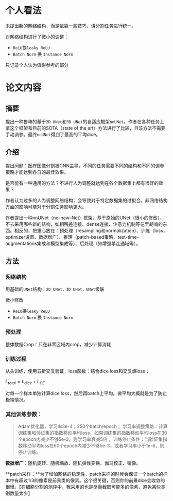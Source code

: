 # 个人看法

未提出新的网络结构，而是依靠一些技巧，讲分割任务进行统一。

对网络结构进行了微小的调整：

- `ReLU`换`leaky ReLU`
- `Batch Norm` 换 `Instance Norm`

只记录个人认为值得参考的部分

# 论文内容

## 摘要

提出一种鲁棒的基于`2D UNet`和`3D UNet`的自适应框架`nnUNet`。作者在各种任务上拿这个框架和目前的SOTA（state of the art）方法进行了比较，且该方法不需要手动调参。最终`nnUNet`得到了最高的平均dice。

## 介绍

提出问题：医疗图像分割被CNN主导，不同的任务需要不同的结构和不同的调参策略才能达到各自的最佳效果。

是否能有一种通用的方法？不进行人为调整就达到在各个数据集上都有很好的效果？

作者认为过多的人为调整网络结构，会导致对于特定数据集的过拟合。非网络结构方面的影响可能对于分割任务影响更大。

作者提出一种nnUNet（no-new-Net）框架，基于原始的UNet（很小的修改），不去采用哪些新的结构，如相残差连接、dense连接、注意力机制等花里胡哨的东西。相反的，把重心放在：预处理（resampling和normalization）、训练（loss，optimizer设置、数据增广）、推理（patch-based策略、test-time-augmentations集成和模型集成等）、后处理（如增强单连通域等）。

## 方法

### 网络结构

用基础的`UNet`结构：`2D UNet，3D UNet，UNet`级联

微小修改

- `ReLU`换`leaky ReLU`
- `Batch Norm` 换 `Instance Norm`

### 预处理

整体数据Crop：只在非零区域内crop，减少计算消耗

### 训练过程

从头训练，使用五折交叉验证，loss函数：结合dice loss和交叉熵loss；

$L_{total} = L_{dice} + L_{CE}$

对每一个样本单独计算dice loss，然后再batch上平均。做平均大概就是为了防止极端情况。

### 其他训练参数：

> Adam优化器，学习率3e-4；250个batch/epoch；
> 学习率调整策略：计算训练集和验证集的指数移动平均loss，如果训练集的指数移动平均loss在30个epoch内减少不够5e-3，则学习率衰减5倍；
> 训练停止条件：当验证集指数移动平均loss在60个epoch内减少不够5e-3，或者学习率小于1e-6，则停止训练。

**数据增广**：随机旋转、随机缩放、随机弹性变换、伽马校正、镜像。

**patch采样：**为了增加网络的稳定性，patch采样的时候会保证一个batch的样本中有超过1/3的像素是前景类的像素。这个很关键，否则你的前景dice会收敛的很慢。【在细胞分割的测评中，我采用的也是尽量截取可能多的像素，避免某些类别数量太少】